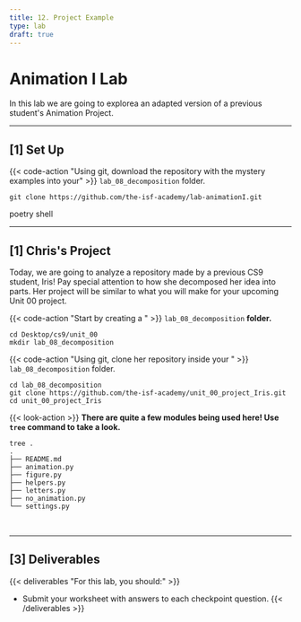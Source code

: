 ```yaml
---
title: 12. Project Example
type: lab
draft: true
---
```


# Animation I Lab

In this lab we are going to explorea an adapted version of a previous student's Animation Project.

---


## [1] Set Up


{{< code-action "Using git, download the repository with the mystery examples into your" >}} `lab_08_decomposition` folder.

```shell
git clone https://github.com/the-isf-academy/lab-animationI.git
```

poetry shell


---


## [1] Chris's Project

Today, we are going to analyze a repository made by a previous CS9 student, Iris! Pay special attention to how she decomposed her idea into parts. Her project will be similar to what you will make for your upcoming Unit 00 project.

{{< code-action "Start by creating a " >}} `lab_08_decomposition` **folder.**

``` shell
cd Desktop/cs9/unit_00
mkdir lab_08_decomposition
```

{{< code-action "Using git, clone her repository inside your " >}} `lab_08_decomposition` folder.

```shell
cd lab_08_decomposition
git clone https://github.com/the-isf-academy/unit_00_project_Iris.git
cd unit_00_project_Iris
```

{{< look-action >}} **There are quite a few modules being used here! Use `tree` command to take a look.**

```shell
tree .
.
├── README.md
├── animation.py
├── figure.py
├── helpers.py
├── letters.py
├── no_animation.py
└── settings.py
```
<br>




<hr>

## [3] Deliverables

{{< deliverables "For this lab, you should:" >}}
- Submit your worksheet with answers to each checkpoint question.
{{< /deliverables >}}
